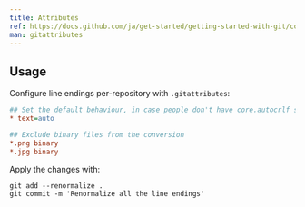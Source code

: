 ```yaml
---
title: Attributes
ref: https://docs.github.com/ja/get-started/getting-started-with-git/configuring-git-to-handle-line-endings
man: gitattributes
---
```


## Usage

Configure line endings per-repository with `.gitattributes`:

```ini
## Set the default behaviour, in case people don't have core.autocrlf set.
* text=auto

## Exclude binary files from the conversion
*.png binary
*.jpg binary
```

Apply the changes with:

```shell
git add --renormalize .
git commit -m 'Renormalize all the line endings'
```
